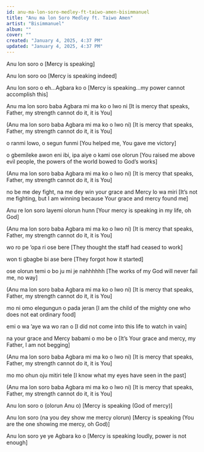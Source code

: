 ```yaml
---
id: anu-ma-lon-soro-medley-ft-taiwo-amen-bisimmanuel
title: "Anu ma lon Soro Medley ft. Taiwo Amen"
artist: "Bisimmanuel"
album: ""
cover: ""
created: "January 4, 2025, 4:37 PM"
updated: "January 4, 2025, 4:37 PM"
---
```


Anu lon soro o
[Mercy is speaking]

Anu lon soro oo
[Mercy is speaking indeed]

Anu lon soro o eh...Agbara ko o
[Mercy is speaking…my power cannot accomplish this]

Anu ma lon soro baba Agbara mi ma ko o Iwo ni
[It is mercy that speaks, Father, my strength cannot do it, it is You]

(Anu ma lon soro baba Agbara mi ma ko o Iwo ni)
[It is mercy that speaks, Father, my strength cannot do it, it is You]

o ranmi lowo, o segun funmi
[You helped me, You gave me victory]

o gbemileke awon eni ibi, ipa aiye o kami ose olorun
[You raised me above evil people, the powers of the world bowed to God’s works]

(Anu ma lon soro baba Agbara mi ma ko o Iwo ni)
[It is mercy that speaks, Father, my strength cannot do it, it is You]

no be me dey fight, na me dey win your grace and Mercy lo wa miri
[It’s not me fighting, but I am winning because Your grace and mercy found me]

Anu re lon soro layemi olorun hunn
[Your mercy is speaking in my life, oh God]

(Anu ma lon soro baba Agbara mi ma ko o Iwo ni)
[It is mercy that speaks, Father, my strength cannot do it, it is You]

wo ro pe ’opa ri ose bere
[They thought the staff had ceased to work]

won ti gbagbe bi ase bere
[They forgot how it started]

ose olorun temi o bo ju mi je nahhhhhh
[The works of my God will never fail me, no way]

(Anu ma lon soro baba Agbara mi ma ko o Iwo ni)
[It is mercy that speaks, Father, my strength cannot do it, it is You]

mo ni omo elegungun o pada jeran
[I am the child of the mighty one who does not eat ordinary food]

emi o wa ’aye wa wo ran o
[I did not come into this life to watch in vain]

na your grace and Mercy babami o mo be o
[It’s Your grace and mercy, my Father, I am not begging]

(Anu ma lon soro baba Agbara mi ma ko o Iwo ni)
[It is mercy that speaks, Father, my strength cannot do it, it is You]

mo mo ohun oju mitiri tele
[I know what my eyes have seen in the past]

(Anu ma lon soro baba Agbara mi ma ko o Iwo ni)
[It is mercy that speaks, Father, my strength cannot do it, it is You]

Anu lon soro o (olorun Anu o)
[Mercy is speaking (God of mercy)]

Anu lon soro (na you dey show me mercy olorun)
[Mercy is speaking (You are the one showing me mercy, oh God)]

Anu lon soro ye ye Agbara ko o
[Mercy is speaking loudly, power is not enough]